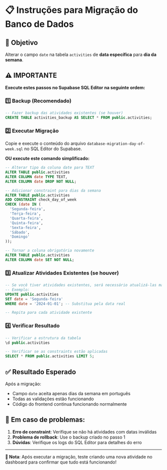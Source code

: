 # 📋 Instruções para Migração do Banco de Dados

## 🎯 Objetivo
Alterar o campo `date` na tabela `activities` de **data específica** para **dia da semana**.

## ⚠️ IMPORTANTE
**Execute estes passos no Supabase SQL Editor na seguinte ordem:**

### 1️⃣ Backup (Recomendado)
```sql
-- Fazer backup das atividades existentes (se houver)
CREATE TABLE activities_backup AS SELECT * FROM public.activities;
```

### 2️⃣ Executar Migração
Copie e execute o conteúdo do arquivo `database-migration-day-of-week.sql` no SQL Editor do Supabase.

**OU execute este comando simplificado:**

```sql
-- Alterar tipo da coluna date para TEXT
ALTER TABLE public.activities 
ALTER COLUMN date TYPE TEXT,
ALTER COLUMN date DROP NOT NULL;

-- Adicionar constraint para dias da semana
ALTER TABLE public.activities 
ADD CONSTRAINT check_day_of_week 
CHECK (date IN (
  'Segunda-feira', 
  'Terça-feira', 
  'Quarta-feira', 
  'Quinta-feira', 
  'Sexta-feira', 
  'Sábado', 
  'Domingo'
));

-- Tornar a coluna obrigatória novamente
ALTER TABLE public.activities 
ALTER COLUMN date SET NOT NULL;
```

### 3️⃣ Atualizar Atividades Existentes (se houver)
```sql
-- Se você tiver atividades existentes, será necessário atualizá-las manualmente
-- Exemplo:
UPDATE public.activities 
SET date = 'Segunda-feira' 
WHERE date = '2024-01-01'; -- Substitua pela data real

-- Repita para cada atividade existente
```

### 4️⃣ Verificar Resultado
```sql
-- Verificar a estrutura da tabela
\d public.activities

-- Verificar se as constraints estão aplicadas
SELECT * FROM public.activities LIMIT 5;
```

## ✅ Resultado Esperado
Após a migração:
- Campo `date` aceita apenas dias da semana em português
- Todas as validações estão funcionando
- Código do frontend continua funcionando normalmente

## 🔧 Em caso de problemas:
1. **Erro de constraint**: Verifique se não há atividades com datas inválidas
2. **Problema de rollback**: Use o backup criado no passo 1
3. **Dúvidas**: Verifique os logs do SQL Editor para detalhes do erro

---

**📝 Nota**: Após executar a migração, teste criando uma nova atividade no dashboard para confirmar que tudo está funcionando!
